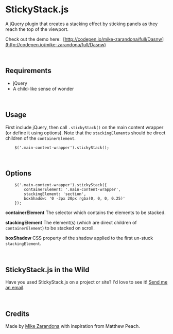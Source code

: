 StickyStack.js
==============

A jQuery plugin that creates a stacking effect by sticking panels as they reach the top of the viewport.

Check out the demo here: &nbsp;[http://codepen.io/mike-zarandona/full/Dasnw](http://codepen.io/mike-zarandona/full/Dasnw)

&nbsp;
## Requirements
* jQuery
* A child-like sense of wonder


&nbsp;
## Usage
First include jQuery, then call `.stickyStack()` on the main content wrapper (or define it using options).  Note that the `stackingElement`s should be direct children of the `containerElement`.

		$('.main-content-wrapper').stickyStack();


&nbsp;
## Options
		$('.main-content-wrapper').stickyStack({
			containerElement: '.main-content-wrapper',
			stackingElement: 'section',
			boxShadow: '0 -3px 20px rgba(0, 0, 0, 0.25)'
		});

**containerElement** The selector which contains the elements to be stacked.

**stackingElement** The element(s) (which are direct children of `containerElement`) to be stacked on scroll.

**boxShadow** CSS property of the shadow applied to the first un-stuck `stackingElement`.


&nbsp;
## StickyStack.js in the Wild
Have you used StickyStack.js on a project or site?  I'd love to see it!  [Send me an email](mailto:mike.zarandona@gmail.com?subject=StickyStack.js%20in%20the%20Wild).


&nbsp;
## Credits
Made by [Mike Zarandona](http://twitter.com/mikezarandona) with inspiration from Matthew Peach.

